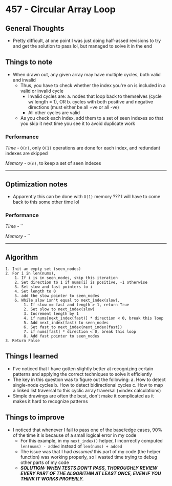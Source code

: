 # 457 - Circular Array Loop

## General Thoughts
- Pretty difficult, at one point I was just doing half-assed revisions to try and get the solution to pass lol, but managed to solve it in the end 

## Things to note
- When drawn out, any given array may have multiple cycles, both valid and invalid
    - Thus, you have to check whether the index you're on is included in a valid or invalid cycle
        - Invalid cycles are: 
            a. nodes that loop back to themselves (cycle w/ length = 1), OR
            b. cycles with both positive and negative directions (must either be all +ve or all -ve)
        - All other cycles are valid
    - As you check each index, add them to a set of seen indexes so that you skip it next time you see it to avoid duplicate work

### Performance

*Time* - `O(n)`, only `O(1)` operations are done for each index, and redundant indexes are skipped

*Memory* - `O(n)`, to keep a set of seen indexes

---

## Optimization notes
- Apparently this can be done with `O(1)` memory ??? I will have to come back to this some other time lol

### Performance

*Time* - ``

*Memory* - ``

---

## Algorithm
```
1. Init an empty set (seen_nodes)
2. For i in len(nums),
    1. If i is in seen_nodes, skip this iteration
    2. Set direction to 1 if nums[i] is positive, -1 otherwise
    3. Set slow and fast pointers to i
    4. Set length to 0
    5. add the slow pointer to seen_nodes
    6. While slow isn't equal to next_index(slow),
        1. If slow == fast and length > 1, return True
        2. Set slow to next_index(slow)
        3. Increment length by 1
        4. if nums[next_index(fast)] * direction < 0, break this loop
        5. Add next_index(fast) to seen_nodes
        6. Set fast to next_index(next_index(fast))
        7. if nums[fast] * direction < 0, break this loop
        8. Add fast pointer to seen_nodes
3. Return False 
```
## Things I learned
- I've noticed that I have gotten slightly better at recognizing certain patterns and applying the correct techniques to solve it efficiently
- The key in this question was to figure out the following:
    a. How to detect single-node cycles
    b. How to detect bidirectional cycles
    c. How to map a linked list traversal to this cyclic array traversal (=index calculations)
- Simple drawings are often the best, don't make it complicated as it makes it hard to recognize patterns

## Things to improve
- I noticed that whenever I fail to pass one of the base/edge cases, 90% of the time it is because of a small logical error in my code
    - For this example, in my `next_index()` helper, I incorrectly computed `len(nums) - added` instead of `len(nums) + added`
    - The issue was that I had *assumed* this part of my code (the helper function) was working properly, so I wasted time trying to debug other parts of my code
    - ***SOLUTION: WHEN TESTS DON'T PASS, THOROUGHLY REVIEW EVERY PART OF THE ALGORITHM AT LEAST ONCE, EVEN IF YOU THINK IT WORKS PROPERLY.***